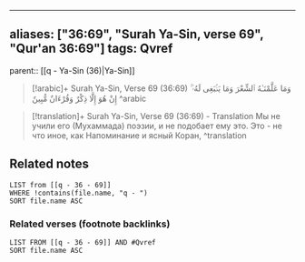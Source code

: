 
---
aliases: ["36:69", "Surah Ya-Sin, verse 69", "Qur'an 36:69"]
tags: Qvref
---

parent:: [[q - Ya-Sin (36)|Ya-Sin]]

> [!arabic]+ Surah Ya-Sin, Verse 69 (36:69)
> <span class="quran-arabic">وَمَا عَلَّمْنَـٰهُ ٱلشِّعْرَ وَمَا يَنۢبَغِى لَهُۥٓ ۚ إِنْ هُوَ إِلَّا ذِكْرٌ وَقُرْءَانٌ مُّبِينٌ</span>
^arabic

> [!translation]+ Surah Ya-Sin, Verse 69 (36:69) - Translation
> Мы не учили его (Мухаммада) поэзии, и не подобает ему это. Это - не что иное, как Напоминание и ясный Коран,
^translation



## Related notes
```dataview
LIST from [[q - 36 - 69]]
WHERE !contains(file.name, "q - ")
SORT file.name ASC
```

### Related verses (footnote backlinks)
```dataview
LIST FROM [[q - 36 - 69]] AND #Qvref
SORT file.name ASC
```

